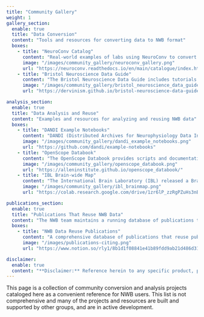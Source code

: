 ```yaml
---
title: "Community Gallery"
weight: 1
gallery_section:
  enable: true
  title: "Data Conversion"
  content: "Tools and resources for converting data to NWB format"
  boxes:
    - title: "NeuroConv Catalog"
      content: "Real-world examples of labs using NeuroConv to convert their data to NWB files. Each project listed contains a description and a link to an open GitHub repository. Many of the projects listed use advanced customization features beyond what is demonstrated in the core NeuroConv conversion gallery."
      image: "/images/community_gallery/neuroconv_gallery.png"
      url: "https://neuroconv.readthedocs.io/en/main/catalogue/index.html"
    - title: "Bristol Neuroscience Data Guide"
      content: "The Bristol Neuroscience Data Guide includes tutorials for converting data to NWB for extracellular electrophysiology data and optical physiology data using both the PyNWB and MatNWB APIs for NWB."
      image: "/images/community_gallery/bristol_neuroscience_data_guide.png"
      url: "https://dervinism.github.io/bristol-neuroscience-data-guide/tutorials/Bristol%20GIN%20for%20Silicon%20Probe%20Data.html"

analysis_section:
  enable: true
  title: "Data Analysis and Reuse"
  content: "Examples and resources for analyzing and reusing NWB data"
  boxes:
    - title: "DANDI Example Notebooks"
      content: "DANDI (Distributed Archives for Neurophysiology Data Integration) maintains a collection of example notebooks associated with datasets, conference tools, or more generally notebooks that illustrate the use of data on DANDI."
      image: "/images/community_gallery/dandi_example_notebooks.png"
      url: "https://github.com/dandi/example-notebooks"
    - title: "OpenScope Databook"
      content: "The OpenScope Databook provides scripts and documentation used for brain data analysis and visualization, primarily working with NWB files and the DANDI archive. Through Jupyter Book, this code is structured as a series of notebooks intended to explain and educate users on how to work with brain data."
      image: "/images/community_gallery/openscope_databook.png"
      url: "https://alleninstitute.github.io/openscope_databook/"
    - title: "IBL Brain-wide Map"
      content: "The International Brain Laboratory (IBL) released a Brainwide Map of neural activity during decision-making, consisting of 547 Neuropixel recordings of 32,784 neurons across 194 regions of the mouse brain. The IBL team provides tutorials on Using IBL data with NWB."
      image: "/images/community_gallery/ibl_brainmap.png"
      url: "https://colab.research.google.com/drive/1zr6lP_zzRgPZuHs3nB5oGnFtPKrduQ3L"

publications_section:
  enable: true
  title: "Publications That Reuse NWB Data"
  content: "The NWB team maintains a running database of publications that reuse publicly available NWB data, particularly from the DANDI Archive."
  boxes:
    - title: "NWB Data Reuse Publications"
      content: "A comprehensive database of publications that reuse publicly available NWB data."
      image: "/images/publications-citing.png"
      url: "https://www.notion.so/rly1/8b1d1f08841e41b89fdd9ab21d486d31?v=99f8e0f855a5486b8fc521066b34d4b3"

disclaimer:
  enable: true
  content: "**Disclaimer:** Reference herein to any specific product, process, or service by its trade name, trademark, manufacturer, or otherwise, does not constitute or imply its endorsement, recommendation, or favoring by the NWB development team, United States Government or any agency thereof, or The Regents of the University of California. Use of the NeurodataWithoutBorders name for endorsements is prohibited."
---
```


This page is a collection of community conversion and analysis projects cataloged here as a convenient reference for NWB users. This list is not comprehensive and many of the projects and resources are built and supported by other groups, and are in active development.

